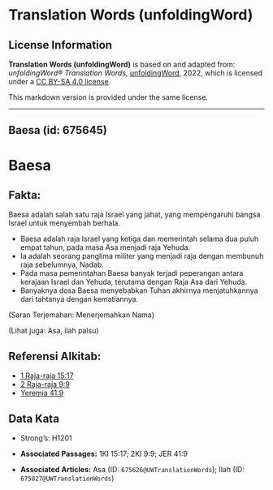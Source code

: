 # Translation Words (unfoldingWord)

## License Information

**Translation Words (unfoldingWord)** is based on and adapted from: _unfoldingWord® Translation Words_, [unfoldingWord](https://unfoldingword.org/utw), 2022, which is licensed under a [CC BY-SA 4.0 license](https://creativecommons.org/licenses/by-sa/4.0/legalcode.en).

This markdown version is provided under the same license.



--------------------------------

## Baesa (id: 675645)

Baesa
=====

Fakta:
------

Baesa adalah salah satu raja Israel yang jahat, yang mempengaruhi bangsa Israel untuk menyembah berhala.

* Baesa adalah raja Israel yang ketiga dan memerintah selama dua puluh empat tahun, pada masa Asa menjadi raja Yehuda.
* Ia adalah seorang panglima militer yang menjadi raja dengan membunuh raja sebelumnya, Nadab.
* Pada masa pemerintahan Baesa banyak terjadi peperangan antara kerajaan Israel dan Yehuda, terutama dengan Raja Asa dari Yehuda.
* Banyaknya dosa Baesa menyebabkan Tuhan akhirnya menjatuhkannya dari tahtanya dengan kematiannya.

(Saran Terjemahan: Menerjemahkan Nama)

(Lihat juga: Asa, ilah palsu)

Referensi Alkitab:
------------------

* [1 Raja\-raja 15:17](https://ref.ly/1Kgs0:0)
* [2 Raja\-raja 9:9](https://ref.ly/2Kgs0:0)
* [Yeremia 41:9](https://ref.ly/Jer41:9)

Data Kata
---------

* Strong’s: H1201

* **Associated Passages:** 1KI 15:17; 2KI 9:9; JER 41:9
* **Associated Articles:** Asa (ID: `675626@UWTranslationWords`); Ilah (ID: `675827@UWTranslationWords`)

